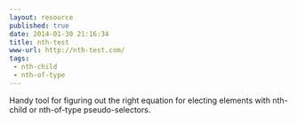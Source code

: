 ```yaml
---
layout: resource
published: true
date: 2014-01-30 21:16:34
title: nth-test
www-url: http://nth-test.com/
tags: 
 - nth-child
 - nth-of-type
---
```


Handy tool for figuring out the right equation for electing elements with nth-child or nth-of-type pseudo-selectors. 